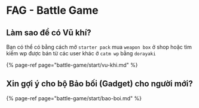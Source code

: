 # FAG - Battle Game

## Làm sao để có Vũ khí?

Bạn có thể có bằng cách mở `starter pack` mua `weapon box` ở shop hoặc tìm kiếm wp được bán từ các user khác ở `catm wp` bằng `dorayaki`

{% page-ref page="battle-game/start/vu-khi.md" %}

## Xin gợi ý cho bộ Bảo bối \(Gadget\) cho người mới?

{% page-ref page="battle-game/start/bao-boi.md" %}



